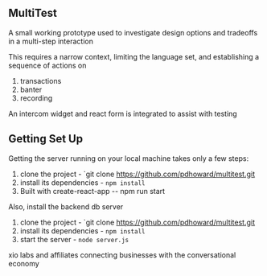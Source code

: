 
## MultiTest

A small working prototype used to investigate design options and tradeoffs in a multi-step interaction

This requires a narrow context, limiting the language set, and establishing a sequence of actions on
1. transactions
2. banter
3. recording

An intercom widget and react form is integrated to assist with testing
## Getting Set Up

Getting the server running on your local machine takes only a few steps:

1. clone the project - `git clone https://github.com/pdhoward/multitest.git
2. install its dependencies - `npm install`
3. Built with create-react-app -- npm run start

Also, install the backend db server

1. clone the project - `git clone https://github.com/pdhoward/multitest.git
2. install its dependencies - `npm install`
3. start the server - `node server.js`


xio labs and affiliates
connecting businesses with the conversational economy
